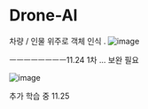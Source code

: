 # Drone-AI

차량 / 인물 위주로 객체 인식 .
![image](https://github.com/user-attachments/assets/6042ff0b-4460-47ff-b241-b1167b857da9)


ㅡㅡㅡㅡㅡㅡㅡㅡ11.24 1차 ... 보완 필요 

![image](https://github.com/user-attachments/assets/9b2421ba-6c23-4f0f-b69e-a4fcf9ff6726)

추가 학습 중 11.25
